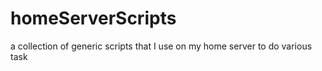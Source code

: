 # homeServerScripts
a collection of generic scripts that I use on my home server to do various task
